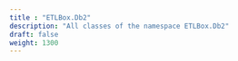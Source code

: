 ```yaml
---
title : "ETLBox.Db2"
description: "All classes of the namespace ETLBox.Db2"
draft: false
weight: 1300
---
```

